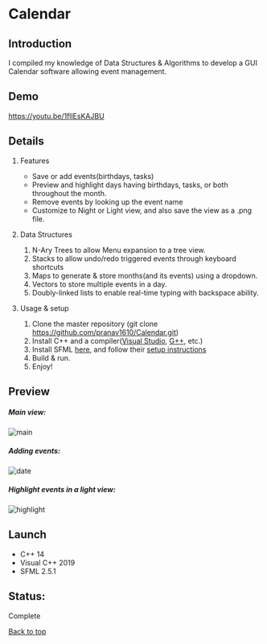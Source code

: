 # Calendar

## Introduction
I compiled my knowledge of Data Structures & Algorithms to develop a GUI Calendar software allowing event management.

## Demo
https://youtu.be/1fllEsKAJBU

## Details
1. Features
   * Save or add events(birthdays, tasks)
   * Preview and highlight days having birthdays, tasks, or both throughout the month.
   * Remove events by looking up the event name
   * Customize to Night or Light view, and also save the view as a .png file.

1. Data Structures
   1. N-Ary Trees to allow Menu expansion to a tree view.
   2. Stacks to allow undo/redo triggered events through keyboard shortcuts
   3. Maps to generate & store months(and its events) using a dropdown.
   4. Vectors to store multiple events in a day.
   5. Doubly-linked lists to enable real-time typing with backspace ability.

1. Usage & setup
   1. Clone the master repository (git clone https://github.com/pranav1610/Calendar.git)
   2. Install C++ and a compiler([Visual Studio](https://visualstudio.microsoft.com/downloads/), [G++](https://gcc.gnu.org/), etc.)
   3. Install SFML [here](https://www.sfml-dev.org/download/sfml/2.5.1/), and follow their [setup instructions](https://www.sfml-dev.org/tutorials/2.5/start-vc.php)
   4. Build & run.
   5. Enjoy!

## Preview
##### Main view:
![main](https://user-images.githubusercontent.com/77756530/146632339-d08d5ba3-887b-4977-9f8b-0c26cc60ff9f.jpeg)

##### Adding events:
![date](https://user-images.githubusercontent.com/77756530/146632355-58ce5bf9-7147-4007-b060-5404db45de22.jpeg)

##### Highlight events in a light view:
![highlight](https://user-images.githubusercontent.com/77756530/146632381-2b78e591-3add-44bc-8a9c-1a2d0a3dd8db.jpeg)

## Launch
* C++ 14
* Visual C++ 2019
* SFML 2.5.1

## Status:
Complete

[Back to top](#)

